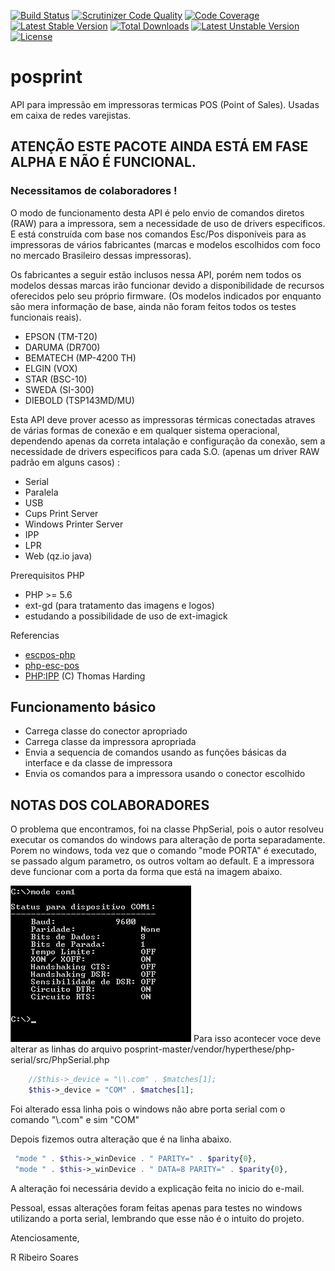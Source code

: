 [![Build Status](https://travis-ci.org/nfephp-org/posprint.svg?branch=master)](https://travis-ci.org/nfephp-org/posprint)
[![Scrutinizer Code Quality](https://scrutinizer-ci.com/g/nfephp-org/posprint/badges/quality-score.png?b=master)](https://scrutinizer-ci.com/g/nfephp-org/posprint/?branch=master)
[![Code Coverage](https://scrutinizer-ci.com/g/nfephp-org/posprint/badges/coverage.png?b=master)](https://scrutinizer-ci.com/g/nfephp-org/posprint/?branch=master)
[![Latest Stable Version](https://poser.pugx.org/nfephp-org/nfephp/v/stable)](https://packagist.org/packages/nfephp-org/nfephp)
[![Total Downloads](https://poser.pugx.org/nfephp-org/nfephp/downloads)](https://packagist.org/packages/nfephp-org/nfephp)
[![Latest Unstable Version](https://poser.pugx.org/nfephp-org/nfephp/v/unstable)](https://packagist.org/packages/nfephp-org/nfephp)
[![License](https://poser.pugx.org/nfephp-org/nfephp/license)](https://packagist.org/packages/nfephp-org/nfephp)

# posprint
API para impressão em impressoras termicas POS (Point of Sales). Usadas em caixa de redes varejistas.

## ATENÇÃO ESTE PACOTE AINDA ESTÁ EM FASE ALPHA E NÃO É FUNCIONAL.
### Necessitamos de colaboradores !

O modo de funcionamento desta API é pelo envio de comandos diretos (RAW) para a impressora, sem a necessidade de uso de drivers especificos.
E está construída com base nos comandos Esc/Pos disponíveis para as impressoras de vários fabricantes (marcas e modelos escolhidos com foco no mercado Brasileiro dessas impressoras).

Os fabricantes a seguir estão inclusos nessa API, porém nem todos os modelos dessas marcas irão funcionar devido a disponibilidade de recursos oferecidos pelo seu próprio firmware. (Os modelos indicados por enquanto são mera informação de base, ainda não foram feitos todos os testes funcionais reais).

* EPSON (TM-T20)
* DARUMA  (DR700)
* BEMATECH (MP-4200 TH)
* ELGIN (VOX)
* STAR (BSC-10)
* SWEDA (SI-300)
* DIEBOLD (TSP143MD/MU)

Esta API deve prover acesso as impressoras térmicas conectadas atraves de várias formas de conexão e em qualquer sistema operacional, dependendo apenas da correta intalação e configuração da conexão, sem a necessidade de drivers especificos para cada S.O. (apenas um driver RAW padrão em alguns casos) :

* Serial
* Paralela
* USB
* Cups Print Server
* Windows Printer Server
* IPP
* LPR
* Web (qz.io java)

Prerequisitos PHP

* PHP >= 5.6
* ext-gd (para tratamento das imagens e logos) 
* estudando a possibilidade de uso de ext-imagick 

Referencias 
* [escpos-php](https://github.com/mike42/escpos-php)
* [php-esc-pos](https://github.com/ronisaha/php-esc-pos)
* [PHP:IPP](http://www.nongnu.org/phpprintipp/) (C) Thomas Harding


## Funcionamento básico

- Carrega classe do conector apropriado
- Carrega classe da impressora apropriada
- Envia a sequencia de comandos usando as funções básicas da interface e da classe de impressora
- Envia os comandos para a impressora usando o conector escolhido


## NOTAS DOS COLABORADORES

O problema que encontramos, foi na classe PhpSerial, pois o autor resolveu executar os comandos do windows para alteração de porta separadamente. Porem no windows, toda vez que o comando "mode PORTA" é executado, se passado algum parametro, os outros voltam ao default. E a impressora deve funcionar com a porta da forma que está na imagem abaixo.

![Alt CMD](images/wincmd.png?raw=true "CMD")
​
Para isso acontecer voce deve alterar as linhas do arquivo posprint-master/vendor/hyperthese/php-serial/src/PhpSerial.php

```php
    //$this->_device = "\\.com" . $matches[1];
    $this->_device = "COM" . $matches[1];
```

Foi alterado essa linha pois o windows não abre porta serial com o comando "\\.com" e sim "COM"

Depois fizemos outra alteração que é na linha abaixo.

```php
 "mode " . $this->_winDevice . " PARITY=" . $parity{0},
 "mode " . $this->_winDevice . " DATA=8 PARITY=" . $parity{0},
```
A alteração foi necessária devido a explicação feita no inicio do e-mail.

Pessoal, essas alterações foram feitas apenas para testes no windows utilizando a porta serial, lembrando que esse não é o intuito do projeto.

Atenciosamente, 

R Ribeiro Soares